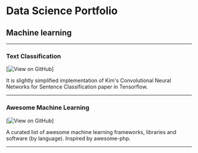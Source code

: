 # Data Science Portfolio
## Machine learning
---
### Text Classification

[![View on GitHub](https://img.shields.io/badge/GitHub-View_on_GitHub-blue?logo=GitHub)]

It is slightly simplified implementation of Kim's Convolutional Neural Networks for Sentence Classification paper in Tensorflow.


---
### Awesome Machine Learning

[![View on GitHub](https://img.shields.io/badge/GitHub-View_on_GitHub-blue?logo=GitHub)]

A curated list of awesome machine learning frameworks, libraries and software (by language). Inspired by awesome-php.



---



